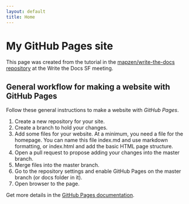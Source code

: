 ```yaml
---
layout: default
title: Home
---
```


# My GitHub Pages site

This page was created from the tutorial in the [mapzen/write-the-docs repository](https://github.com/mapzen/write-the-docs) at the Write the Docs SF meeting.

## General workflow for making a website with GitHub Pages

Follow these general instructions to make a website with _GitHub Pages_.

1. Create a new repository for your site.
2. Create a branch to hold your changes.
3. Add some files for your website. At a minimum, you need a file for the homepage. You can name this file index.md and use markdown formatting, or index.html and add the basic HTML page structure.
4. Open a pull request to propose adding your changes into the master branch.
5. Merge files into the master branch.
6. Go to the repository settings and enable GitHub Pages on the master branch (or docs folder in it).
7. Open browser to the page.

Get more details in the [GitHub Pages documentation](https://help.github.com/categories/github-pages-basics/).
